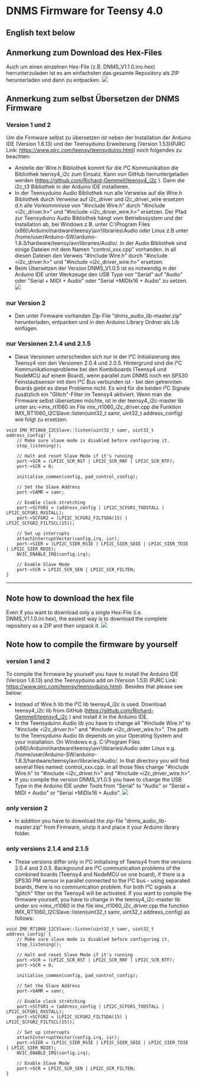 # DNMS Firmware for Teensy 4.0

## English text below

## Anmerkung zum Download des Hex-Files

Auch um einen einzelnen Hex-File (z.B. DNMS_V1.1.0.ino.hex) herrunterzuladen ist es am einfachsten das gesamte Repository als ZIP herunterladen und dann zu entpacken.
<img src="images/DNMS_herrunterladen.jpg"><br>



## Anmerkung zum selbst Übersetzen der DNMS Firmware 

### Version 1 und 2

Um die Firmware selbst zu übersetzen ist neben der Installation der Arduino IDE (Version 1.8.13) und der Teensyduino Erweiterung (Version 1.53)(PJRC Link: https://www.pjrc.com/teensy/teensyduino.html) noch folgendes zu beachten:
- Anstelle der Wire.h Bibliothek kommt für die I²C Kommunikation die Bibliothek teensy4_i2c zum Einsatz. Kann von GitHub herruntergeladen werden (https://github.com/Richard-Gemmell/teensy4_i2c ). Dann die i2c_t3 Bibliothek in der Arduino IDE installieren. 
- In der Teensyduino Audio Bibliothek nun alle Verweise auf die Wire.h Bibliothek durch Verweise auf i2c_driver und i2c_driver_wire ersetzen d.h alle Vorkommnisse von "#include Wire.h" durch "#include <i2c_driver.h>" und "#include <i2c_driver_wire.h>" ersetzen. Der Pfad zur Teensyduino Audio Bibliothek hängt vom Betriebssystem und der Installation ab, bei Windows z.B. unter C:\Program Files (x86)\Arduino\hardware\teensy\avr\libraries\Audio oder Linux z.B unter /home/user/Arduino-SW/arduino-1.8.3/hardware/teensy/avr/libraries/Audio/.
In der Audio Bibliothek sind einige Dateien mit dem Namen "control_xxx.cpp" vorhanden. In all diesen Dateien den Verweis "#include Wire.h" durch "#include <i2c_driver.h>" und "#include <i2c_driver_wire.h>" ersetzen.
- Beim Übersetzen der Version DNMS_V1.0.5 ist es notwendig in der Arduino IDE unter Werkzeuge den USB Type von "Serial" auf "Audio" oder "Serial + MIDI + Audio" oder "Serial +MIDIx16 + Audio" zu setzen.
<img src="images/Arduino IDE Teensy4.0 USB.jpg"><br>


### nur Version 2

- Den unter Firmware vorhanden Zip-File "dnms_audio_lib-master.zip" herunterladen, entpacken und in den Arduino Library Ordner als Lib einfügen.


### nur Versionen 2.1.4 und 2.1.5

- Diese Versionen unterscheiden sich nur in der I²C Initialisierung des Teensy4 von den Versionen 2.0.4 und 2.0.5. Hintergrund sind die I²C Kommunikationsprobleme bei den Kombiboards (Teensy4 und NodeMCU auf einem Board), wenn parallel zum DNMS noch ein SPS30 Feinstaubsensor mit dem I²C Bus verbunden ist - bei den getrennten Boards giebt es diese Probleme nicht. Es wird für die beiden I²C Signale zusätzlich ein "Glitch"-Filter im Teensy4 aktiviert. 
Wenn man die Firmware selbst übersetzen möchte, ist in der teensy4_i2c-master lib unter src->imx_rt1060 im File imx_rt1060_i2c_driver.cpp die Funktion IMX_RT1060_I2CSlave::listen(uint32_t samr, uint32_t address_config) wie folgt zu ersetzen:

```
void IMX_RT1060_I2CSlave::listen(uint32_t samr, uint32_t address_config) {
    // Make sure slave mode is disabled before configuring it.
    stop_listening();

    // Halt and reset Slave Mode if it's running
    port->SCR = (LPI2C_SCR_RST | LPI2C_SCR_RRF | LPI2C_SCR_RTF);
    port->SCR = 0;

    initialise_common(config, pad_control_config);

    // Set the Slave Address
    port->SAMR = samr;

    // Enable clock stretching
    port->SCFGR1 = (address_config | LPI2C_SCFGR1_TXDSTALL | LPI2C_SCFGR1_RXSTALL);
    port->SCFGR2 = (LPI2C_SCFGR2_FILTSDA(15) | LPI2C_SCFGR2_FILTSCL(15));

    // Set up interrupts
    attachInterruptVector(config.irq, isr);
    port->SIER = (LPI2C_SIER_RSIE | LPI2C_SIER_SDIE | LPI2C_SIER_TDIE | LPI2C_SIER_RDIE);
    NVIC_ENABLE_IRQ(config.irq);

    // Enable Slave Mode
    port->SCR = LPI2C_SCR_SEN | LPI2C_SCR_FILTEN;
}

```
------------------------------------------------------------------------
## Note how to download the hex file

Even if you want to download only a single Hex-File (i.e. DNMS_V1.1.0.ini.hex), the easiest way is to download the complete repository as a ZIP and then unpack it.
<img src="images/DNMS_herrunterladen.jpg"><br>



## Note how to compile the firmware by yourself

### version 1 and 2

To compile the firmware by yourself you have to install the Arduino IDE (Version 1.8.13) and the Teensyduino add on (Version 1.53) (PJRC Link: https://www.pjrc.com/teensy/teensyduino.html). Besides that please see below:
- Instead of Wire.h lib the I²C lib teensy4_i2c is used. Download teensy4_i2c lib from GitHub (https://github.com/Richard-Gemmell/teensy4_i2c ) and install it in the Arduino IDE.
- In the Teensyduino Audio lib you have to change all "#include Wire.h" to "#include <i2c_driver.h>" and "#include <i2c_driver_wire.h>". The path to the Teensyduino Audio lib depends on your Operating System and your installation. On Windows e.g. C:\Program Files (x86)\Arduino\hardware\teensy\avr\libraries\Audio oder Linux e.g. /home/user/Arduino-SW/arduino-1.8.3/hardware/teensy/avr/libraries/Audio/. In that directory you will find several files named: control_xxx.cpp. In all those files change "#include Wire.h" to "#include <i2c_driver.h>" and "#include <i2c_driver_wire.h>".
- If you compile the version DNMS_V1.0.5 you have to change the USB Type in the Arduino IDE under Tools from "Serial" to "Audio" or "Serial + MIDI + Audio" or "Serial +MIDIx16 + Audio".
<img src="images/Arduino IDE Teensy4.0 USB.jpg"><br> 


### only version 2

- In addition you have to download the zip-file "dnms_audio_lib-master.zip" from Firmware, unzip it and place it your Arduino library folder.


### only versions 2.1.4 and 2.1.5

- These versions differ only in I²C initialising of Teensy4 from the versions 2.0.4 and 2.0.5. Background are I²C communication problems of the combined boards (Teensy4 and NodeMCU on one board), if there is a SPS30 PM sensor in parallel connected to the I²C bus - using separated boards, there is no communication problem. For both I²C signals a "glitch" filter on the Teensy4 will be activated.
If you want to compile the firmware yourself, you have to change in the teensy4_i2c-master lib under src->imx_rt1060 in the file imx_rt1060_i2c_driver.cpp the function IMX_RT1060_I2CSlave::listen(uint32_t samr, uint32_t address_config) as follows:

```
void IMX_RT1060_I2CSlave::listen(uint32_t samr, uint32_t address_config) {
    // Make sure slave mode is disabled before configuring it.
    stop_listening();

    // Halt and reset Slave Mode if it's running
    port->SCR = (LPI2C_SCR_RST | LPI2C_SCR_RRF | LPI2C_SCR_RTF);
    port->SCR = 0;

    initialise_common(config, pad_control_config);

    // Set the Slave Address
    port->SAMR = samr;

    // Enable clock stretching
    port->SCFGR1 = (address_config | LPI2C_SCFGR1_TXDSTALL | LPI2C_SCFGR1_RXSTALL);
    port->SCFGR2 = (LPI2C_SCFGR2_FILTSDA(15) | LPI2C_SCFGR2_FILTSCL(15));

    // Set up interrupts
    attachInterruptVector(config.irq, isr);
    port->SIER = (LPI2C_SIER_RSIE | LPI2C_SIER_SDIE | LPI2C_SIER_TDIE | LPI2C_SIER_RDIE);
    NVIC_ENABLE_IRQ(config.irq);

    // Enable Slave Mode
    port->SCR = LPI2C_SCR_SEN | LPI2C_SCR_FILTEN;
}

```
